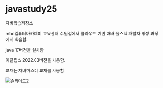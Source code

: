 # javastudy25
자바학습저장소

mbc컴퓨터아카데미 교육센터 수원점에서 클라우드 기반 자바 풀스텍 개발자 양성 과정에서 학습함.

java 17버전을 설치함

이클립스 2022.03버전을 사용함.

교재는 자바마스터 교재를 사용함

![슬라이드2](https://github.com/user-attachments/assets/d8a43590-90ae-45dc-a5b7-3afecf05ac5c)
